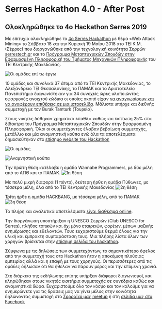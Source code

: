 # Serres Hackathon 4.0 - After Post

## Ολοκληρώθηκε το 4o Ηackathon Serres 2019

Με επιτυχία ολοκληρώθηκε το [4o Serres Hackathon](http://hackathon.serrestech.gr)
 με θέμα «Web Attack Mining» το Σάββατο 18 και την Κυριακή 19 Μαΐου 2018 στο ΤΕΙ Κ.Μ. (Σέρρες) που διοργανώθηκε από την τεχνολογική κοινότητα Σερρών [serrestech.gr](https://www.serrestech.gr) και το [Πρόγραμμα Μεταπτυχιακών Σπουδών στην Εφαρμοσμένη Πληροφορική του Τμήματος Μηχανικών Πληροφορικής](http://informatics.teicm.gr/msc_informatics/) του ΤΕΙ Κεντρικής Μακεδονίας.

![Οι ομάδες επί τω έργω](https://github.com/serrestech/hackathon/blob/2019-after-post/photos/working1.jpg "Ομάδα επί τω έργω")

10 ομάδες και συνολικά 37 άτομα από το ΤΕΙ Κεντρικής Μακεδονίας, το Αλεξάνδρειο ΤΕΙ Θεσσαλονίκης, το ΠΑΜΑΚ και το Αριστοτελείο Πανεπιστήμιο διαγωνίστηκαν για 34 συνεχείς ώρες υλοποιώντας εφαρμογές ανοιχτού κώδικα οι οποίες σκοπό είχαν [να αναγνωρίσουν και να αναφέρουν επιθέσεις σε μια ιστοσελίδα](https://github.com/serrestech/hackathon/tree/topic). Μάλιστα υπήρχε και διεθνής συμμετοχή με τον Burak Tamturk (Τουρκία).

Στους νικητές δόθηκαν χρηματικά έπαθλα καθώς και έκπτωση 25% στα δίδακτρα του Πρόγραμμα Μεταπτυχιακών Σπουδών στην Εφαρμοσμένη Πληροφορική. Όλοι οι συμμετέχοντες έλαβαν βεβαίωση συμμετοχής, μετάλλιο και μία αναμνηστική κούπα ενώ όλα τα αποτελέσματα δημοσιεύτηκαν στο [επίσημο website του Hackathon](http://hackathon.serrestech.gr)

![Οι ομάδες](https://github.com/serrestech/hackathon/blob/2019-after-post/photos/teams.jpg "Αναμνηστική φωτογραφία των ομάδων")

![Αναμνηστική κούπα](https://github.com/serrestech/hackathon/blob/2019-after-post/photos/mug.jpg "Η αναμνηστική μας κούπα")

Την πρώτη θέση κατέλαβε η ομάδα Wannabe Programmers, με δύο μέλη από το ΑΠΘ και το ΠΑΜΑΚ.
![1η θέση](https://github.com/serrestech/hackathon/blob/2019-after-post/photos/winners1.jpg "Η νικήτρια ομάδα")

Με πολύ μικρή διαφορά (1 πόντο), δεύτερη ήρθε η ομάδα Πύθωνες, με τέσσερα μέλη, όλα από το ΤΕΙ Κεντρικής Μακεδονίας
![2η θέση](https://github.com/serrestech/hackathon/blob/2019-after-post/photos/winners2.jpg "Οι αργυροί νικητές")

Τρίτη ήρθε η ομάδα HACKBANG, με τέσσερα μέλη, από το ΠΑΜΑΚ
![3η θέση](https://github.com/serrestech/hackathon/blob/2019-after-post/photos/winners3.jpg "Οι τρίτοι νικητές")

Τα πλήρη και αναλυτικά αποτελέσματα [είναι διαθέσιμα online](https://github.com/serrestech/hackathon/tree/topic/results).

Την διοργάνωση υποστήριξαν η UNESCO Σερρών (Club UNESCO for Serres), πλήθος τοπικών και όχι μόνο εταιρειών, φορέων, μέσων μαζικής ενημέρωσης και εθελοντών. Τους ευχαριστούμε θερμά όλους για την υλική και έμπρακτη συμπαράσταση τους. Μια πλήρης λίστα όλων των χορηγών βρίσκεται στην [επίσημη σελίδα του hackathon](http://hackathon.serrestech.gr).

Σύμφωνα με τις δηλώσεις των συμμετεχόντων, το σημαντικότερο όφελος από την συμμετοχή τους στο Hackathon ήταν η αποκόμιση πλούσιας εμπειρίας αλλά και η επαφή με τους χορηγούς. Οι περισσότερες από τις ομάδες δήλωσαν ότι θα ήθελαν να πάρουν μέρος και την επόμενη χρονιά.

Στη διάρκεια της εκδήλωσης επίσης υπήρξαν διάφοροι διαγωνισμοί, και κληρώθηκαν στους νικητές εισιτήρια συμμετοχής σε συνέδρια καθώς και αναμνηστικά δώρα. Ευχαριστούμε όλο τον κόσμο και τον καλούμε για να ενημερώνετε για τις δράσεις μας να γίνει μέλος στην κοινότητα δηλώνοντας συμμετοχή στο [Σερραϊκό μας meetup](https://www.meetup.com/Serrai-Software-Development-Meetup/) ή στη [σελίδα μας στο Facebook](https://www.facebook.com/SerresTech/)

